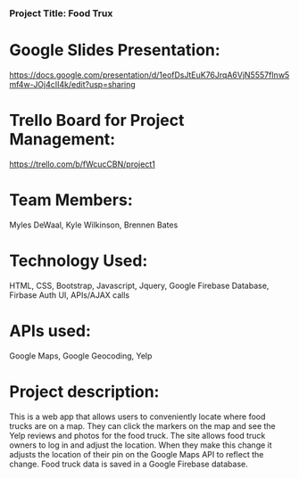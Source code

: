 ### Project Title: Food Trux

# Google Slides Presentation: 
https://docs.google.com/presentation/d/1eofDsJtEuK76JrqA6VjN5557fInw5mf4w-JOj4cII4k/edit?usp=sharing

# Trello Board for Project Management: 
https://trello.com/b/fWcucCBN/project1

# Team Members: 
Myles DeWaal, Kyle Wilkinson, Brennen Bates

# Technology Used: 
HTML, CSS, Bootstrap, Javascript, Jquery, Google Firebase Database, Firbase Auth UI, APIs/AJAX calls

# APIs used: 
Google Maps, Google Geocoding, Yelp

# Project description: 

This is a web app that allows users to conveniently locate where food trucks are on a map.  They can click the markers on the map and see the Yelp reviews and photos for the food truck.  The site allows food truck owners to log in and adjust the location.  When they make this change it adjusts the location of their pin on the Google Maps API to reflect the change.  Food truck data is saved in a Google Firebase database.



   


